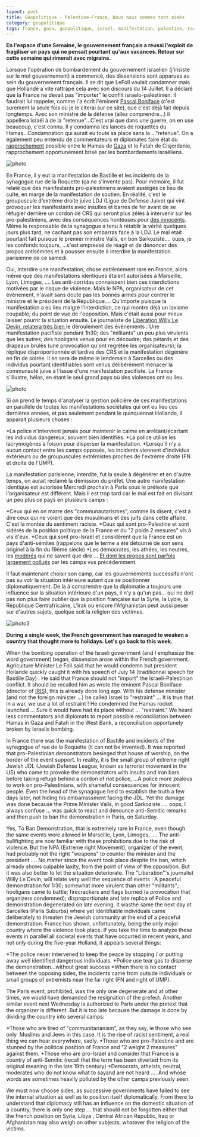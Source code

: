 ```yaml
---
layout: post
title: Géopolitique - Palestine-France, Nous nous sommes tant aimés
category: geopolitique
tags: france, gaza, geopolitique, israel, manifestation, palestine, racisme
---
```

**En l'espace d'une Semaine, le gouvernement français a réussi l'exploit de fragiliser un pays qui ne pensait pourtant qu'aux vacances. Retour sur cette semaine qui rimerait avec migraine.**

Lorsque l'opération de bombardement du gouvernement israelien (j'insiste sur le mot gouvernement) a commencé, des dissensions sont apparues au sein du gouvernement français. Il se dit que LeFoll voulait condamner mais que Hollande a vite rattrapé cela avec son discours du 14 Juillet. Il a déclaré que la France ne devait pas "importer" le conflit israelo-palestinien. Il faudrait lui rappeler, comme l'a écrit l'éminent <a href="http://www.enquete-debat.fr/archives/la-france-malade-du-conflit-israelo-palestinien-de-pascal-boniface-aux-editions-salvator-35717">Pascal Boniface</a> (c'est surement la seule fois où je le citerai sur ce site), que c'est déjà fait depuis longtemps. Avec son ministre de la défense (allez comprendre...) il appellera Israël à de la "retenue"...C'est vrai que dans une guerre, on en use beaucoup, c'est connu. Il y condamna les lancés de roquettes du Hamas...Condamnation qui aurait eu toute sa place sans la ..."retenue". On a également peu entendu de commentateurs et diplomates faire état du <a href="http://www.franceculture.fr/emission-les-enjeux-internationaux-palestine-rapprochement-ou-reconciliation-entre-l%E2%80%99autorite-palest">rapprochement</a> possible entre le Hamas de <a href="http://zgur.20minutes-blogs.fr/archive/2009/01/05/un-peu-de-geograzaaphie.html">Gaza</a> et le Fatah de Cisjordanie, rapprochement opportunément brisé par les bombardements israëliens.


![photo](https://farm4.staticflickr.com/3377/3216776279_f193a76d2d.jpg)

En France, il y eut la manifestation de Bastille et les incidents de la synagogue rue de la Roquette (ça ne s'invente pas). Pour mémoire, il fut relaté que des manifestants pro-palestiniens avaient assiégés ce lieu de culte, en marge de la manifestation de soutien. En réalité, c'est le groupuscule d’extrême droite juive LDJ (Ligue de Defense Juive) qui vint provoquer les manifestants avec insultes et barres de fer avant de se réfugier derrière un cordon de CRS qui seront plus zélés à intervenir sur les pro-palestiniens, avec des conséquences honteuses pour <a href="http://www.liberation.fr/societe/2014/07/16/un-manifestant-propalestinien-consamne-a-quatre-mois-ferme-pour-rebellion_1064751">des innocents</a>. Même le responsable de la synagogue a tenu à rétablir la vérité quelques jours plus tard, ne cachant pas son embarras face à la LDJ. Le mal était pourtant fait puisque le premier ministre Valls, en bon Sarkoziste.... oups, je les confonds toujours, ...s'est empressé de réagir et de dénoncer des propos antisémites et à pousser ensuite à interdire la manifestation parisienne de ce samedi.

Oui, Interdire une manifestation, chose extrêmement rare en France, alors même que des manifestations identiques étaient autorisées à Marseille, Lyon, Limoges, .... Les anti-corridas connaissent bien ces interdictions motivées par le risque de violence. Mais le NPA, organisateur de cet évènement, n'avait sans doute pas les bonnes armes pour contrer le ministre et le président de la République.... Qu'importe puisque la manifestation a eu lieu malgré l'interdiction, ce qui montre déjà un laxisme coupable, du point de vue de l'opposition. Mais c'était aussi pour mieux laisser pourrir la situation ensuite. Le journaliste de <a href="http://www.liberation.fr/societe/2014/07/19/comment-la-manifestation-propalestinienne-a-degenere_1067004">Libération Willy Le Devin, relatera très bien </a>le déroulement des évènements : Une manifestation pacifiste pendant 1h30; des "militants" un peu plus virulents que les autres; des hooligans venus pour en découdre; des pétards et des drapeaux brulés (une provocation qu'ont regrétée les organisateurs); la réplique disproportionnée et tardive des CRS et la manifestation dégénère en fin de soirée. Il en sera de même le lendemain à Sarcelles ou des individus pourtant identifiables sont venus délibérément menacer la communauté juive à l'issue d'une manifestation pacifiste. La France s'illustre, hélas, en étant le seul grand pays où des violences ont eu lieu.


![photo](https://farm5.staticflickr.com/4008/4345609373_bd94dc6b9f.jpg)

Si on prend le temps d'analyser la gestion policière de ces manifestations en parallèle de toutes les manifestations sociétales qui ont eu lieu ces dernières années, et pas seulement pendant le quinquennat Hollande, il apparait plusieurs choses :

*La police n'intervient jamais pour maintenir le calme en arrêtant/écartant les individus dangereux, souvent bien identifiés.
*La police utilise les lacrymogènes à foison pour disperser la manifestation.
*Lorsqu'il n'y a aucun contact entre les camps opposés, les incidents viennent d'individus extérieurs ou de groupuscules extrémistes proches de l'extrème droite (FN et droite de l'UMP).

La manifestation parisienne, interdite, fut la seule à dégénérer et en d'autre temps, on aurait réclamé la démission du préfet. Une autre manifestation identique est autorisée Mercredi prochain à Paris sous le prétexte que l'organisateur est différent. Mais il est trop tard car le mal est fait en divisant un peu plus ce pays en plusieurs camps :

*Ceux qui en on marre des "communautarismes", comme ils disent, c'est à dire ceux qui ne voient que des musulmans et des juifs dans cette affaire. C'est la montée du sentiment raciste.
*Ceux qui sont pro-Palestine et sont sidérés de la position politique de la France et du "2 poids 2 mesures" vis à vis d'eux.
*Ceux qui sont pro-Israël et considèrent que la France est un pays d'anti-sémites (rappelons que le terme a été détourné de son sens originel à la fin du 19ème siècle)
*Les démocrates, les athées, les neutres, les <a href="http://fr.wikipedia.org/wiki/Union_juive_fran%C3%A7aise_pour_la_paix">modérés</a> qui ne savent que dire ....<a href="http://sarkofrance.wordpress.com/2014/07/19/une-manifestation-pro-palestinienne/">Et dont les propos sont parfois largement pollués</a> par les camps vus précédemment.

Il faut maintenant choisir son camp, car les gouvernements successifs n'ont pas su voir la situation intérieure autant que se positionner diplomatiquement. De là à comprendre que la diplomatie a toujours une influence sur la situation intérieure d'un pays, il n'y a qu'un pas... qui ne doit pas non plus faire oublier que la position française sur la Syrie, la Lybie, la République Centrafricaine, L'Irak ou encore l'Afghanistan peut aussi peser sur d'autres sujets, quelque soit la religion des victimes.

![photo3](https://farm4.staticflickr.com/3901/14705479025_3ec0dbf270.jpg)

**During a single week, the French government has managed to weaken a country that thought more to holidays. Let's go back to this week.**

When the bombing operation of the Israeli government (and I emphasize the word government) began, dissension arose within the French government. Agriculture Minister Le Foll said that he would condemn but president Hollande quickly caught it with his speech of July 14 (traditionnal speech for Bastille Day) . He said that France should not "import" the Israeli-Palestinian conflict. It should be recalled him as wrote the eminent Pascal Boniface (director of <a href="http://www.iris-france.org/en/index.php">IRIS</a>), this is already done long ago. With his defense minister (and not the foreign minister ...) he called Israel to "restraint" ... It is true that in a war, we use a lot of restraint ! He condemned the Hamas rocket launched ... Sure it would have had its place without ... "restraint." We heard less commentators and diplomats to report possible reconciliation between Hamas in Gaza and Fatah in the West Bank, a reconciliation opportunely broken by Israelis bombing.

In France there was the manifestation of Bastille and incidents of the synagogue of rue de la Roquette (it can not be invented). It was reported that pro-Palestinian demonstrators besieged that house of worship, on the border of the event support. In reality, it is the small group of extreme right Jewish JDL (Jewish Defense League, known as terrorist movement in the US) who came to provoke the demonstrators with insults and iron bars before taking refuge behind a cordon of riot police, ...A police more zealous to work on pro-Palestinians, with shameful consequences for innocent people. Even the head of the synagogue held to establish the truth a few days later, not hiding his embarrassment facing the JDL. Yet the damage was done because the Prime Minister Valls, in good Sarkoziste .... oops, I always confuse ... was quick to react and denounce anti-Semitic remarks and then push to ban the demonstration in Paris, on Saturday.

Yes, To Ban Demonstration, that is extremely rare in France, even though the same events were allowed in Marseille, Lyon, Limoges, .... The anti-bullfighting are now familiar with these prohibitions due to the risk of violence. But the NPA (Extreme right Movement), organizer of the event, had probably not the right "weapons" to counter the minister and the president .... No matter since the event took place despite the ban, which already shows culpable laxity, from the point of view of the opposition. But it was also better to let the situation deteriorate. The "Liberation"'s journalist Willy Le Devin, will relate very well the sequence of events : A peaceful demonstration for 1:30; somewhat more virulent than other "militants"; hooligans came to battle; firecrackers and flags burned (a provocation that organizers condemned); disproportionate and late replica of Police and demonstration degenerated on late evening. It wasthe same the next day at Sarcelles (Paris Suburbs) where yet identifiable individuals came deliberately to threaten the Jewish community at the end of a peaceful demonstration. France has shown, unfortunately, being the only major country where the violence took place.
If you take the time to analyze these events in parallel all societal events that have occurred in recent years, and not only during the five-year Holland, it appears several things:

*The police never intervened to keep the peace by stopping / or putting away well identified dangerous individuals.
*Police use tear gas to disperse the demonstration...without great success
*When there is no contact between the opposing sides, the incidents came from outside individuals or small groups of extremists near the far right (FN and right of UMP).

The Paris event, prohibited, was the only one degenerate and at other times, we would have demanded the resignation of the prefect. Another similar event next Wednesday is authorized to Paris under the pretext that the organizer is different. But it is too late because the damage is done by dividing the country into several camps:

*Those who are tired of "communitarianism", as they say, ie those who see only  Muslims and Jews in this case. It is the rise of racist sentiment, a real thing we can hear everywhere, sadly.
*Those who are pro-Palestine and are stunned by the political position of France and "2 weight 2 measures" against them.
*Those who are pro-Israel and consider that France is a country of anti-Semitic (recall that the term has been diverted from its original meaning in the late 19th century)
*Democrats, atheists, neutral, moderates who do not know what to sayand are not heard .... And whose words are sometimes heavily polluted by the other camps previously seen.

We must now choose sides, as successive governments have failed to see the internal situation as well as to position itself diplomatically. From there to understand that diplomacy still has an influence on the domestic situation of a country, there is only one step ... that should not be forgotten either that the French position on Syria, Libya , Central African Republic, Iraq or Afghanistan may also weigh on other subjects, whatever the religion of the victims.
